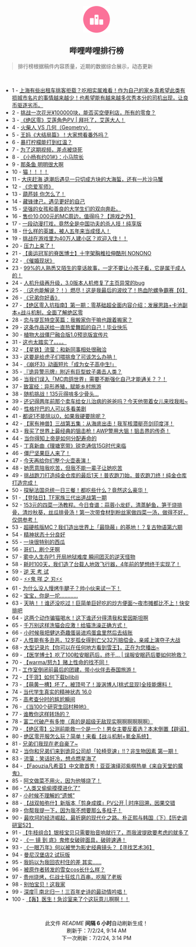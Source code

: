 <div align="center">
    <img src="./assets/icon_rank.png" alt="logo" />
    <h2>哔哩哔哩排行榜</h>
</div>

> 排行榜根据稿件内容质量，近期的数据综合展示，动态更新

<br />

<ul><li><span>1 - <a href=https://www.bilibili.com/BV1jJ4m1u7r5>上海有些出租车挑客拒载？吃相实属难看！作为自己的家乡真希望此类有损城市名片的事情越来越少！也希望能有越来越多优秀本分的司机出现，让良币驱逐劣币。</a></span></li><li><span>2 - <a href=https://www.bilibili.com/BV11i421a7wD>挑战一次花光¥100000块，能否买空便利店，所有的零食？</a></span></li><li><span>3 - <a href=https://www.bilibili.com/BV1MH4y1w7pT>《绝区零》艾莲角色PV | 拜托了，艾莲大人！</a></span></li><li><span>4 - <a href=https://www.bilibili.com/BV1hs421T7g8>火柴人 VS 几何（Geometry）</a></span></li><li><span>5 - <a href=https://www.bilibili.com/BV1YZ421M74y>王妈《大结局篇》！大家想看番外吗？</a></span></li><li><span>6 - <a href=https://www.bilibili.com/BV19Z421M7QJ>暴打柠檬能打到红温？</a></span></li><li><span>7 - <a href=https://www.bilibili.com/BV1Px4y187nX>为了这期视频，差点被烧死</a></span></li><li><span>8 - <a href=https://www.bilibili.com/BV1sM4m1m7M5>《小杨有约01#》：小马院长</a></span></li><li><span>9 - <a href=https://www.bilibili.com/BV1uM4m1U7rg>那条鱼 明明很大啊</a></span></li><li><span>10 - <a href=https://www.bilibili.com/BV1Kw4m1e7FW>猫！！！！</a></span></li><li><span>11 - <a href=https://www.bilibili.com/BV1kE421P7CQ>大庆赶海,退潮后遇见一只切成方块的大海蜇，还有一片沙马蟹</a></span></li><li><span>12 - <a href=https://www.bilibili.com/BV1AH4y1w7en>《恋爱军师》</a></span></li><li><span>13 - <a href=https://www.bilibili.com/BV1Br421F7Q4>葫芦娃 你怎么了！</a></span></li><li><span>14 - <a href=https://www.bilibili.com/BV1sS411A7xz>藏锋律己，遇见更好的自己</a></span></li><li><span>15 - <a href=https://www.bilibili.com/BV1aJ4m1T7Ve>坚强的女孩和善良的大学生们的双向奔赴。</a></span></li><li><span>16 - <a href=https://www.bilibili.com/BV1HM4m1m7xz>售价10,000元的MC周边，值得吗？【游戏之外】</a></span></li><li><span>17 - <a href=https://www.bilibili.com/BV1ES411A7MY>一段动漫打戏，竟然全是中国功夫的杀人技！纯享版</a></span></li><li><span>18 - <a href=https://www.bilibili.com/BV1kf421B7WM>什么样的英雄，被人五年来当成怪人！</a></span></li><li><span>19 - <a href=https://www.bilibili.com/BV1ET421Y7pJ>挑战在游戏里为40万人建小区？欢迎入住！！</a></span></li><li><span>20 - <a href=https://www.bilibili.com/BV1pb421p7rL>压力上来了！</a></span></li><li><span>21 - <a href=https://www.bilibili.com/BV1Rw4m1e7v3>【奥运冠军的脊医博士】十字架胸椎拉伸酷刑 NONONO</a></span></li><li><span>22 - <a href=https://www.bilibili.com/BV1Bf421B7ny>《催婚现状》</a></span></li><li><span>23 - <a href=https://www.bilibili.com/BV1ry411z7Uq>99%的人熟悉又陌生的童话故事，一定不要让小孩子看，它是属于成人的！</a></span></li><li><span>24 - <a href=https://www.bilibili.com/BV14f421Q7aL>人机升级再升级，3.0版本人机修复了主页异常的bug</a></span></li><li><span>25 - <a href=https://www.bilibili.com/BV1dw4m1e71J>（这也能解说？！）燃尽！这是我最后的波纹了！热血陀螺争霸赛【6】</a></span></li><li><span>26 - <a href=https://www.bilibili.com/BV1Q1421C7nX>《兄弟你好香》</a></span></li><li><span>27 - <a href=https://www.bilibili.com/BV1nE421N7rS>【绝区零入坑指南】第一期：零基础超全面内容介绍：发展思路+卡池副本+战斗机制，全面了解绝区零</a></span></li><li><span>28 - <a href=https://www.bilibili.com/BV1Bf421Q7gc>恋与提瓦特空芙篇：我搬家你干嘛也跟着搬家？</a></span></li><li><span>29 - <a href=https://www.bilibili.com/BV1t1421r7JW>这条作品送给一直热爱舞蹈的自己！毕业快乐</a></span></li><li><span>30 - <a href=https://www.bilibili.com/BV114421Q7yh>植物大战僵尸融合版1.0预览版宣传片</a></span></li><li><span>31 - <a href=https://www.bilibili.com/BV1jS421o7AR>这也太踏实了。。。。</a></span></li><li><span>32 - <a href=https://www.bilibili.com/BV1tS421d7HA>【星铁】流萤：和新同事相处很融洽</a></span></li><li><span>33 - <a href=https://www.bilibili.com/BV1wx4y187XF>这要是给虎子们喂挑食了可该怎么办呐！</a></span></li><li><span>34 - <a href=https://www.bilibili.com/BV1x1421r7yZ>《崩坏3》动画短片「成为女子高中生!」</a></span></li><li><span>35 - <a href=https://www.bilibili.com/BV1xH4y1w7Rz>『诡异警示牌』附近有巨型蚊子袭击人类？</a></span></li><li><span>36 - <a href=https://www.bilibili.com/BV1TZ421M7rm>当我们误入「MC肉鸽世界」需要不断强化自己才能通关？？！</a></span></li><li><span>37 - <a href=https://www.bilibili.com/BV1HE421N7ob>致富经：异形养殖，赋能乡村旅游</a></span></li><li><span>38 - <a href=https://www.bilibili.com/BV1hM4m1m7cb>随机挑战！135元得啃多少骨头…</a></span></li><li><span>39 - <a href=https://www.bilibili.com/BV1ky411z7ST>还记得两年前那个卖车给女儿治病的爸爸吗？今天他带着女儿来找我啦~</a></span></li><li><span>40 - <a href=https://www.bilibili.com/BV18m421V7Kc>性格拧巴的人可以多看美剧</a></span></li><li><span>41 - <a href=https://www.bilibili.com/BV1SS411w7CF>都说1不能除以0，如果我硬要除呢？</a></span></li><li><span>42 - <a href=https://www.bilibili.com/BV1FT421Y7U5>【家有神兽】三战第五集：从海底出击！我军核潜艇亮剑印度洋！</a></span></li><li><span>43 - <a href=https://www.bilibili.com/BV1DS421d7PB>我买了世界上最经典的狙击枪！AWP警用大狙！狙击界的传奇！</a></span></li><li><span>44 - <a href=https://www.bilibili.com/BV1MS421o7Ef>当你得知上帝是如何分配寿命的</a></span></li><li><span>45 - <a href=https://www.bilibili.com/BV1sn4y1X7FB>丁真新曲《理塘宽带》锐克通信15G时代来临</a></span></li><li><span>46 - <a href=https://www.bilibili.com/BV16s421T745>僵尸坚果巨人来了！</a></span></li><li><span>47 - <a href=https://www.bilibili.com/BV1mi421e7UF>今天再给你们整个火壶表演！</a></span></li><li><span>48 - <a href=https://www.bilibili.com/BV1rn4y1X71P>她愿意陪我吃苦，但我不能一辈子让她吃苦</a></span></li><li><span>49 - <a href=https://www.bilibili.com/BV1Qr421F7Fk>挑战跑刀打造纯金仓库的最后1天！普农跑刀始，普农跑刀终！纯金仓库打造完成！</a></span></li><li><span>50 - <a href=https://www.bilibili.com/BV1Cy411z7C6>探秘法国总统一日三餐！都吃些什么？竟然这么豪华！</a></span></li><li><span>51 - <a href=https://www.bilibili.com/BV1km42137ZD>【登陆日】TF家族三代出道战第一期</a></span></li><li><span>52 - <a href=https://www.bilibili.com/BV1cS421o7c3>153元的四菜一汤教程。今日食谱：蒜蓉小龙虾，清蒸鲈鱼，笋干烧排骨，清炒秋葵，丝瓜排骨汤！第一次带食材到粉丝家做四菜一汤，做得不好，仅供参考！</a></span></li><li><span>53 - <a href=https://www.bilibili.com/BV1Wn4y1X7LM>超硬核版MC？我们造出世界上「最隐蔽」的基地！？复古物语第六期</a></span></li><li><span>54 - <a href=https://www.bilibili.com/BV1h4421S7gm>精神状态十分良好</a></span></li><li><span>55 - <a href=https://www.bilibili.com/BV1qz421B7Ux>一块很特别的西瓜</a></span></li><li><span>56 - <a href=https://www.bilibili.com/BV1Kw4m1e7n9>哥们，刷个牙啊</a></span></li><li><span>57 - <a href=https://www.bilibili.com/BV1Rw4m1e7Fg>雾中人生存P1 开局地狱难度 瞬间团灭的逆天怪物</a></span></li><li><span>58 - <a href=https://www.bilibili.com/BV1mw4m1e7y3>耗时100天，我们造了台载人地效飞行器，4年前的梦想终于实现了！</a></span></li><li><span>59 - <a href=https://www.bilibili.com/BV1W1421r79L>逆 天 考 试</a></span></li><li><span>60 - <a href=https://www.bilibili.com/BV1Ys421T72u>⚡️⚡️鬼 咩 之 刃⚡️⚡️</a></span></li><li><span>61 - <a href=https://www.bilibili.com/BV1yE421N7Au>为什么没人慢烤牛腱子？帅小伙来试一下！</a></span></li><li><span>62 - <a href=https://www.bilibili.com/BV1mZ421M7eY>宝宝，你是一坨…………</a></span></li><li><span>63 - <a href=https://www.bilibili.com/BV1wm421G7gA>天呐！！谁还没吃过！巨简单巨好吃的炒方便面～夜市摊都比不上！快安排吧</a></span></li><li><span>64 - <a href=https://www.bilibili.com/BV1BZ421M7sb>这两个动作骗猫喝水！这下谁还分得清我和爱因斯坦啊</a></span></li><li><span>65 - <a href=https://www.bilibili.com/BV1vS411A7y5>千万别这样洗猫会应激！给猫洗澡正确方式！</a></span></li><li><span>66 - <a href=https://www.bilibili.com/BV1js421M7ZW>小时候我把健达奇趣蛋装进鸡蛋盒里然后去结账</a></span></li><li><span>67 - <a href=https://www.bilibili.com/BV1Fb421p7sF>人性能有多丑恶，12岁孤女得到亡父32万赔偿金，亲戚上演夺子大战</a></span></li><li><span>68 - <a href=https://www.bilibili.com/BV11b421J7Tm>大型记录片【你可以在任何地方看到雪王】，正在为您播出~</a></span></li><li><span>69 - <a href=https://www.bilibili.com/BV1qs421T7Lb>【医学博士】吃了100粒安眠药后，终于... | 误服安眠药后要如何抢救？</a></span></li><li><span>70 - <a href=https://www.bilibili.com/BV1Zm421V7mc>【warma/怒九】赌上性命的找不同！</a></span></li><li><span>71 - <a href=https://www.bilibili.com/BV1Us421T7Us>工作室倒闭前最后的团建，带小伙伴去泰国旅游！</a></span></li><li><span>72 - <a href=https://www.bilibili.com/BV1pf421B7xm>【干货】如何下载bilibili</a></span></li><li><span>73 - <a href=https://www.bilibili.com/BV161421r79v>【萌黄一槽】坏了，被顶号了！漩涡博人[桃式显现]全技能爆料！</a></span></li><li><span>74 - <a href=https://www.bilibili.com/BV1sf421Q7Zq>当代学生真实的精神状态 16.0</a></span></li><li><span>75 - <a href=https://www.bilibili.com/BV1dm421V7zS>高考查分时的尴尬瞬间</a></span></li><li><span>76 - <a href=https://www.bilibili.com/BV1uS421o7Tr>《当100个研究生回村种地》</a></span></li><li><span>77 - <a href=https://www.bilibili.com/BV1Vr421F7Qr>谁教你这样转场的？</a></span></li><li><span>78 - <a href=https://www.bilibili.com/BV1Qx4y1b7US>富二代破产有多惨（真的是超级无敌现实啊啊啊啊啊啊）</a></span></li><li><span>79 - <a href=https://www.bilibili.com/BV1qx4y1472Y>【绝区零】公测前能救一个是一个！男女主要反着选？本末倒置【辟谣】</a></span></li><li><span>80 - <a href=https://www.bilibili.com/BV1cx4y187Zn>绝区零开服怎么玩？简单！来看【战斗机制+氪金系统】</a></span></li><li><span>81 - <a href=https://www.bilibili.com/BV1ET421Y7b6>兄弟们我现在老自豪了~</a></span></li><li><span>82 - <a href=https://www.bilibili.com/BV1Tx4y1t7wy>当你和兄弟们来到诡异公司却「轮椅竞速」!!？非生物因素 第一期！</a></span></li><li><span>83 - <a href=https://www.bilibili.com/BV1m4421S7Vn>流萤：笑话好冷，想点燃星海了</a></span></li><li><span>84 - <a href=https://www.bilibili.com/BV1As421M7m8>【Faouzia凡希亚】中文歌首秀！亚亚演绎邓紫棋热单《来自天堂的魔鬼》</a></span></li><li><span>85 - <a href=https://www.bilibili.com/BV1fm42137xA>阿文做菜不用火，因为他够烧了！</a></span></li><li><span>86 - <a href=https://www.bilibili.com/BV1Yi421e7mN>“人类又偷偷摸摸进化了”</a></span></li><li><span>87 - <a href=https://www.bilibili.com/BV1jn4y1X7a2>小时候不理解的“遗憾”</a></span></li><li><span>88 - <a href=https://www.bilibili.com/BV11z421B7Zn>【战双帕弥什】新版本「剪身成蝶」PV公开 | 时序回溯，因果交错</a></span></li><li><span>89 - <a href=https://www.bilibili.com/BV1wb421p7oz>你帮我提一下，因为我不想要那么多柱子！</a></span></li><li><span>90 - <a href=https://www.bilibili.com/BV1JE421N762>最坎坷的经济崛起，最折磨的现代化之路。朴正熙与韩国（下）【历史调研室52】</a></span></li><li><span>91 - <a href=https://www.bilibili.com/BV1sM4m1m7AB>【牛枝组合】银枝宝贝只需要抬音响就行了，而我波提欧要考虑的就多了</a></span></li><li><span>92 - <a href=https://www.bilibili.com/BV1Xy411z7kW>《一 镜 到 底》鬼修女破碎面具，破碎速通！</a></span></li><li><span>93 - <a href=https://www.bilibili.com/BV1ZS411A7b9>《一眼万年》何以被誉为影史经典镜头？【寻找艺术36】</a></span></li><li><span>94 - <a href=https://www.bilibili.com/BV1NE421N7eg>曼尼汉堡店2 试玩版</a></span></li><li><span>95 - <a href=https://www.bilibili.com/BV1K1421k7zp>我妈以为我回农村住的差 其实……</a></span></li><li><span>96 - <a href=https://www.bilibili.com/BV18i421e7Vu>被原作者转发的雪女cos长什么样？</a></span></li><li><span>97 - <a href=https://www.bilibili.com/BV11i421e7mK>贵州烧烤，仨战士狂炫几百串，吃服了老板</a></span></li><li><span>98 - <a href=https://www.bilibili.com/BV1U1421C7BE>别怕宝贝！这我家</a></span></li><li><span>99 - <a href=https://www.bilibili.com/BV1fw4m1Y7VD>深度|| 南北归一！三百年史诗的最动情吟唱！</a></span></li><li><span>100 - <a href=https://www.bilibili.com/BV1XS411w73y>【轰】医生！急诊室来了个这玩意儿啊啊！！</a></span></li></ul>

<br />

<p align=center>此文件 <i>README</i> <b>间隔 6 小时</b>自动刷新生成！<br>刷新于：7/2/24, 9:14 AM<br>下一次刷新：7/2/24, 3:14 PM</p>